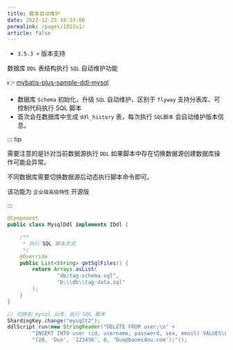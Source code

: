 ```yaml
---
title: 脚本自动维护
date: 2022-12-25 18:33:00
permalink: /pages/1812u1/
article: false
---
```


- `3.5.3 +` 版本支持

数据库 `DDL` 表结构执行 `SQL` 自动维护功能

👉 [mybatis-plus-sample-ddl-mysql](https://gitee.com/baomidou/mybatis-plus-samples/tree/master/mybatis-plus-sample-ddl-mysql)

- 数据库 `Schema` 初始化，升级 `SQL` 自动维护，区别于 `flyway` 支持分表库、可控制代码执行 SQL 脚本
- 首次会在数据库中生成 `ddl_history` 表，每次执行 `SQL脚本` 会自动维护版本信息。

::: tip

需要注意的是针对当前数据源执行 `DDL` 如果脚本中存在切换数据源创建数据库操作可能会异常。

不同数据库需要切换数据源后动态执行脚本命令即可。

该功能为 `企业级高级特性` 开源版

:::

```java
@Component
public class MysqlDdl implements IDdl {

    /**
     * 执行 SQL 脚本方式
     */
    @Override
    public List<String> getSqlFiles() {
        return Arrays.asList(
                "db/tag-schema.sql",
                "D:\\db\\tag-data.sql"
        );
    }
}

// 切换到 mysql 从库，执行 SQL 脚本
ShardingKey.change("mysqlt2");
ddlScript.run(new StringReader("DELETE FROM user;\n" +
        "INSERT INTO user (id, username, password, sex, email) VALUES\n" +
        "(20, 'Duo', '123456', 0, 'Duo@baomidou.com');"));
```
